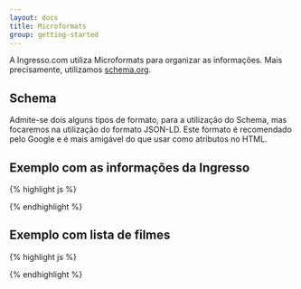 ```yaml
---
layout: docs
title: Microformats
group: getting-started
---
```


A Ingresso.com utiliza Microformats para organizar as informações. Mais precisamente, utilizamos <a href="http://schema.org/" target="_blank">schema.org</a>.

## Schema

Admite-se dois alguns tipos de formato, para a utilização do Schema, mas focaremos na utilização do formato JSON-LD.
Este formato é recomendado pelo Google e é mais amigável do que usar como atributos no HTML.

## Exemplo com as informações da Ingresso

{% highlight js %}
<script type="application/ld+json">
	{
	    "@context":"http://schema.org",
	    "@type":"Organization",
	    "name":"Ingresso.com",
	    "url":"http://www.ingresso.com",
	    "foundingDate":"1995-09-25",
	    "legalName":"Ingresso.com Ltda",
	    "email":"contato@ingresso.com",
	    "logo":"https://ingresso-a.akamaihd.net/catalogo/img/logo.png",
	    "contactPoint":{
	        "@type":"ContactPoint",
	        "contactType":"customer service",
	        "url":"https://atendimento.ingresso.com/"
	    },
	    "telephone":"4003-2330",
	    "address":{
	        "@type":"PostalAddress",
	        "streetAddress":"Rua da Quitanda, 86 - 9&ordm; andar",
	        "postalCode":"20091-005",
	        "addressLocality":"Rio de Janeiro",
	        "addressRegion":"RJ",
	        "addressCountry":"BR"
	    },
	    "seeks":{
	        "@type":"Demand",
	        "acceptedPaymentMethod":[
	            {
	                "@type":"PaymentMethod",
	                "name":"Visa"
	            },
	            {
	                "@type":"PaymentMethod",
	                "name":"MasterCard"
	            },
	            {
	                "@type":"PaymentMethod",
	                "name":"Diners"
	            },
	            {
	                "@type":"PaymentMethod",
	                "name":"Elo"
	            },
	            {
	                "@type":"PaymentMethod",
	                "name":"Cartão Submarino"
	            },
	            {
	                "@type":"PaymentMethod",
	                "name":"Aura"
	            },
	            {
	                "@type":"PaymentMethod",
	                "name":"American Express"
	            }
	        ]
	    }
	}
</script>
{% endhighlight %}

## Exemplo com lista de filmes

{% highlight js %}
<script type="application/ld+json">
	{
	    "@context":"http://schema.org",
	    "@type":"ItemList",
	    "itemListElement":[
	        {
	            "@type":"ListItem",
	            "position":1,
	            "item":{
	                "@type":"Movie",
	                "name":"Capitão América: Guerra Civil",
	                "url":"http://marvel.com/CaptainAmericaPremiere",
	                "image":"https://upload.wikimedia.org/wikipedia/pt/5/53/Captain_America_Civil_War_poster.jpg",
	                "director":[
	                    {
	                        "@type":"Person",
	                        "name":"Anthony Russo"
	                    },
	                    {
	                        "@type":"Person",
	                        "name":"Joe Russo"
	                    }
	                ],
	                "actor":[
	                    {
	                        "@type":"Person",
	                        "name":"Robert Downey Jr."
	                    },
	                    {
	                        "@type":"Person",
	                        "name":"Chris Evans"
	                    }
	                ],
	                "datePublished":"2016-05-06"
	            }
	        },
	        {
	            "@type":"ListItem",
	            "position":2,
	            "item":{
	                "@type":"Movie",
	                "name":"Capitão América: Guerra Civil 2",
	                "url":"http://marvel.com/CaptainAmericaPremiere",
	                "image":"https://upload.wikimedia.org/wikipedia/pt/5/53/Captain_America_Civil_War_poster.jpg",
	                "director":[
	                    {
	                        "@type":"Person",
	                        "name":"Anthony Russo"
	                    },
	                    {
	                        "@type":"Person",
	                        "name":"Joe Russo"
	                    }
	                ],
	                "actor":[
	                    {
	                        "@type":"Person",
	                        "name":"Robert Downey Jr."
	                    },
	                    {
	                        "@type":"Person",
	                        "name":"Chris Evans"
	                    }
	                ],
	                "datePublished":"2016-05-06"
	            }
	        }
	    ]
	}
</script>
{% endhighlight %}